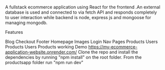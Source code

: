 A fullstack ecommerce application using React for the frontend .An external database is used and connected to via fetch API and responds completely to user interaction while backend is node, express js and mongoose for managing mongodb.

Features

Blog
Checkout
Footer
Homepage
Images
Login
Nav
Pages
Products
Users
Products
Users
Products
working Demo https://my-ecommerce-application-website.onrender.com/ Clone the repo and install the dependencies by running "npm install" on the root folder. From the productsapp folder run "npm run dev"
